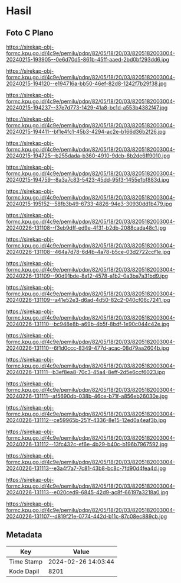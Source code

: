 # Hasil

## Foto C Plano

https://sirekap-obj-formc.kpu.go.id/4c9e/pemilu/pdpr/82/05/18/20/03/8205182003004-20240215-193905--0e6d70d5-861b-45ff-aaed-2bd0bf293dd6.jpg

https://sirekap-obj-formc.kpu.go.id/4c9e/pemilu/pdpr/82/05/18/20/03/8205182003004-20240215-194120--e194716a-bb50-46ef-82d8-1242f7b29f38.jpg

https://sirekap-obj-formc.kpu.go.id/4c9e/pemilu/pdpr/82/05/18/20/03/8205182003004-20240215-194237--37e7d773-1429-41a8-bc1d-a553b4382f47.jpg

https://sirekap-obj-formc.kpu.go.id/4c9e/pemilu/pdpr/82/05/18/20/03/8205182003004-20240215-194411--bf1e4fc1-45b3-4294-ac2e-b166d36b2f26.jpg

https://sirekap-obj-formc.kpu.go.id/4c9e/pemilu/pdpr/82/05/18/20/03/8205182003004-20240215-194725--b255dada-b360-4910-9dcb-8b2de6ff9010.jpg

https://sirekap-obj-formc.kpu.go.id/4c9e/pemilu/pdpr/82/05/18/20/03/8205182003004-20240215-194759--8a3a7c83-5423-45dd-95f3-1455e1bf883d.jpg

https://sirekap-obj-formc.kpu.go.id/4c9e/pemilu/pdpr/82/05/18/20/03/8205182003004-20240215-195152--58fb3b49-6733-4826-94e3-30930dd1b479.jpg

https://sirekap-obj-formc.kpu.go.id/4c9e/pemilu/pdpr/82/05/18/20/03/8205182003004-20240226-131108--f3eb9dff-ed9e-4f31-b2db-2088cada48c1.jpg

https://sirekap-obj-formc.kpu.go.id/4c9e/pemilu/pdpr/82/05/18/20/03/8205182003004-20240226-131108--464a7d78-6d4b-4a78-b5ce-03d2722ccf1e.jpg

https://sirekap-obj-formc.kpu.go.id/4c9e/pemilu/pdpr/82/05/18/20/03/8205182003004-20240226-131109--90d91bde-8a12-4578-a1b2-0a3ba7a31bd9.jpg

https://sirekap-obj-formc.kpu.go.id/4c9e/pemilu/pdpr/82/05/18/20/03/8205182003004-20240226-131109--a41e52e3-d6ad-4d50-82c2-040cf06c7241.jpg

https://sirekap-obj-formc.kpu.go.id/4c9e/pemilu/pdpr/82/05/18/20/03/8205182003004-20240226-131110--bc948e8b-a69b-4b5f-8bdf-1e90c044c42e.jpg

https://sirekap-obj-formc.kpu.go.id/4c9e/pemilu/pdpr/82/05/18/20/03/8205182003004-20240226-131110--6f1d0ccc-8349-477d-acac-08d79aa2604b.jpg

https://sirekap-obj-formc.kpu.go.id/4c9e/pemilu/pdpr/82/05/18/20/03/8205182003004-20240226-131111--b3ef8ea8-70c3-45a4-8eff-2d5e6ccf6023.jpg

https://sirekap-obj-formc.kpu.go.id/4c9e/pemilu/pdpr/82/05/18/20/03/8205182003004-20240226-131111--af5690db-038b-46ce-b71f-a856eb26030e.jpg

https://sirekap-obj-formc.kpu.go.id/4c9e/pemilu/pdpr/82/05/18/20/03/8205182003004-20240226-131112--ce59965b-251f-4336-8e15-12ed0a4eaf3b.jpg

https://sirekap-obj-formc.kpu.go.id/4c9e/pemilu/pdpr/82/05/18/20/03/8205182003004-20240226-131112--13fc432c-ef6e-4b29-b40c-b196b7967592.jpg

https://sirekap-obj-formc.kpu.go.id/4c9e/pemilu/pdpr/82/05/18/20/03/8205182003004-20240226-131113--e3a4f7a7-7c81-43b8-bc8c-7fd90d4fea4d.jpg

https://sirekap-obj-formc.kpu.go.id/4c9e/pemilu/pdpr/82/05/18/20/03/8205182003004-20240226-131113--e020ced9-6845-42d9-ac8f-66197a3218a0.jpg

https://sirekap-obj-formc.kpu.go.id/4c9e/pemilu/pdpr/82/05/18/20/03/8205182003004-20240226-131107--d819f21e-0774-442d-b11c-87c08ec889cb.jpg


## Metadata

| Key        | Value               |
| ---------- | ------------------- |
| Time Stamp | 2024-02-26 14:03:44 |
| Kode Dapil | 8201                |



